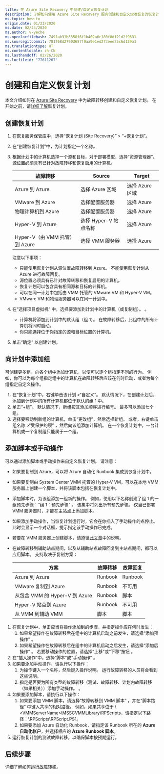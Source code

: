 ```yaml
---
title: 在 Azure Site Recovery 中创建/自定义恢复计划
description: 了解如何使用 Azure Site Recovery 服务创建和自定义灾难恢复的恢复计划。
ms.topic: how-to
origin.date: 01/23/2020
ms.date: 02/24/2020
ms.author: v-yeche
ms.openlocfilehash: 7491ab31b5358f6f1b402a6c180f8df21d2f9631
ms.sourcegitcommit: 781f68d27903687f0aa9e1ed273eee25c6d129a1
ms.translationtype: HT
ms.contentlocale: zh-CN
ms.lasthandoff: 02/26/2020
ms.locfileid: "77611267"
---
```

# <a name="create-and-customize-recovery-plans"></a>创建和自定义恢复计划

本文介绍如何在 [Azure Site Recovery](site-recovery-overview.md) 中为故障转移创建和自定义恢复计划。 在开始之前，请[详细了解](recovery-plan-overview.md)恢复计划。

## <a name="create-a-recovery-plan"></a>创建恢复计划

1. 在恢复服务保管库中，选择“恢复计划 (Site Recovery)” > “+恢复计划”。  
2. 在“创建恢复计划”中，为计划指定一个名称。 
3. 根据计划中的计算机选择一个源和目标，对于部署模型，选择“资源管理器”。  源位置必须具有已针对故障转移和恢复启用的计算机。 

    **故障转移** | **Source** | **Target** 
    --- | --- | ---
    Azure 到 Azure | 选择 Azure 区域 | 选择 Azure 区域
    VMware 到 Azure | 选择配置服务器 | 选择 Azure
    物理计算机到 Azure | 选择配置服务器 | 选择 Azure   
    Hyper-V 到 Azure | 选择 Hyper-V 站点名称 | 选择 Azure
    Hyper-V（由 VMM 托管）到 Azure  | 选择 VMM 服务器 | 选择 Azure

    注意以下事项：
    - 只能使用恢复计划从源位置故障转移到 Azure。 不能使用恢复计划从 Azure 进行故障回复。
    - 源位置必须具有已针对故障转移和恢复启用的计算机。 
    - 恢复计划可以包含具有相同源和目标的计算机。 
    - 可以在同一计划中包括由 VMM 托管的 VMware VM 和 Hyper-V VM。
    - VMware VM 和物理服务器可以在同一计划中。

4. 在“选择项目虚拟机”  中，选择要添加到计划中的计算机（或复制组）。  。
    - 计算机将添加到计划中的默认组（组 1）。 在故障转移后，此组中的所有计算机将同时启动。
    - 你只能选择位于你指定的源和目标位置的计算机。 
5. 单击“确定”  以创建计划。

## <a name="add-a-group-to-a-plan"></a>向计划中添加组

可创建更多组，向各个组中添加计算机，以便可以逐个组指定不同的行为。 例如，你可以为每个组指定组中的计算机在故障转移后应该在何时启动，或者为每个组指定自定义操作。

1. 在“恢复计划”中，右键单击该计划 >“自定义”。   默认情况下，在创建计划后，添加到计划中的所有计算机都位于默认的组 1 中。
2. 单击“+组”。  默认情况下，新组按其添加顺序进行编号。 最多可以添加七个组。
3. 选择要移动到新组的计算机，单击“更改组”，然后选择新组。  或者，右键单击组名称 >“受保护的项”  ，然后向该组添加计算机。 在一个恢复计划中，一台计算机或一个复制组只能属于一个组。

## <a name="add-a-script-or-manual-action"></a>添加脚本或手动操作

可以通过添加脚本或手动操作来自定义恢复计划。 请注意：

- 如果要复制到 Azure，可以将 Azure 自动化 Runbook 集成到恢复计划中。 

    <!-- Not Available on [Learn more](site-recovery-runbook-automation.md)-->
    
- 如果要复制由 System Center VMM 托管的 Hyper-V VM，可以在本地 VMM 服务器上创建一个脚本，并将该脚本包括在恢复计划中。
- 添加脚本时，为该组添加一组新的操作。 例如，使用以下名称创建了组 1 的一组预先步骤：“组 1：预先步骤”  。 该集中将列出所有预先步骤。 仅当已部署 VMM 服务器时，才能在主站点上添加脚本。
- 如果添加手动操作，当恢复计划运行时，它会在你插入了手动操作的点停止。 此时会显示一个对话框，提示指定该手动操作已完成。
- 若要在 VMM 服务器上创建脚本，请遵循[此文章](hyper-v-vmm-recovery-script.md)中的说明。
- 在故障转移到辅助站点期间，以及从辅助站点故障回复到主站点期间，都可以应用脚本。 支持取决于复制方案：

    **方案** | **故障转移** | **故障回复**
    --- | --- | --- 
    Azure 到 Azure  | Runbook | Runbook
    VMware 复制到 Azure | Runbook | 不可用 
    从包含 VMM 的 Hyper-V 到 Azure | Runbook | 脚本
    Hyper-V 站点到 Azure | Runbook | 不可用
    从 VMM 到辅助 VMM | 脚本 | 脚本

1. 在恢复计划中，单击应当将操作添加到的步骤，并指定操作应在何时发生：
    1. 如果希望操作在故障转移后在组中的计算机启动之前发生，请选择“添加预操作”  。
    1. 如果希望操作在故障转移后在组中的计算机启动之后发生，请选择“添加后操作”  。 若要移动操作的位置，请选择“上移”或“下移”按钮   。
2. 在“插入操作”中，选择“脚本”或“手动操作”    。
3. 如果要添加手动操作，请执行以下操作：
    1. 为操作键入一个名称，然后键入操作说明。 运行故障转移的人员将会看到这些说明。
    1. 指定是否要为所有类型的故障转移（测试、故障转移、计划内故障转移（如果相关））添加手动操作。  。
4. 如果要添加脚本，请执行以下操作：
    1. 如果要添加 VMM 脚本，请选择“故障转移到 VMM 脚本”  ，并在“脚本路径”  中键入共享的相对路径。 例如，如果共享位于 \\\<VMMServerName>\MSSCVMMLibrary\RPScripts，请指定以下路径：\RPScripts\RPScript.PS1。
    1. 如果要添加 Azure 自动化 Runbook，请指定该 Runbook 所在的 **Azure 自动化帐户**，并选择相应的 **Azure Runbook 脚本**。
5. 运行恢复计划的测试故障转移，以确保脚本按预期运行。

<!-- Not Available on ## Watch a video -->
## <a name="next-steps"></a>后续步骤

详细了解如何[运行故障转移](site-recovery-failover.md)。

<!--Update_Description: update meta properties, wording update -->